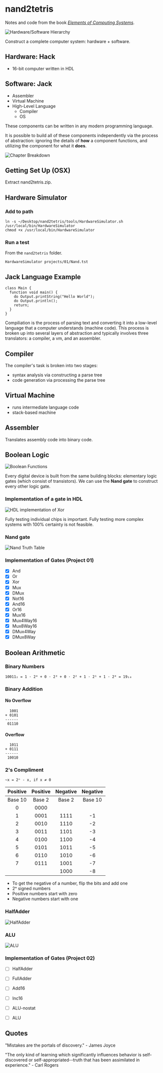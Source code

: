 # nand2tetris

Notes and code from the book [_Elements of Computing Systems_](http://www.nand2tetris.org/).

![Hardware/Software Hierarchy](images/hardware-software_hierarchy.png)

Construct a complete computer system: hardware + software.

## Hardware: Hack
* 16-bit computer written in HDL

## Software: Jack
* Assembler
* Virtual Machine
* High-Level Language
  - Compiler
  - OS

These components can be written in any modern programming language.

It is possible to build all of these components independently via the process of abstraction: ignoring the details of __how__ a component functions, and utilizing the component for what it __does__.

![Chapter Breakdown](images/human-thought-to-physics.png)

## Getting Set Up (OSX)

Extract nand2tetris.zip.

## Hardware Simulator

### Add to path
```
ln -s ~/Desktop/nand2tetris/tools/HardwareSimulator.sh /usr/local/bin/HardwareSimulator
chmod +x /usr/local/bin/HardwareSimulator
```

### Run a test
From the `nand2tetris` folder.
```
HardwareSimulator projects/01/Nand.tst
```

## Jack Language Example

```
class Main {
  function void main() {
    do Output.printString("Hello World");
    do Output.println();
    return;
  }
}
```

Compiliation is the process of parsing text and converting it into a low-level language that a computer understands (machine code). This process is broken up into several layers of abstraction and typically involves three translators: a compiler, a vm, and an assembler.

## Compiler
The compiler's task is broken into two stages:
* syntax analysis via constructing a parse tree
* code generation via processing the parse tree

## Virtual Machine
* runs intermediate language code
* stack-based machine

## Assembler
Translates assembly code into binary code.

## Boolean Logic

![Boolean Functions](images/boolean_functions.png)

Every digital device is built from the same building blocks: elementary logic gates (which consist of transistors). We can use the __Nand gate__ to construct every other logic gate.

### Implementation of a gate in HDL

![HDL implementation of Xor](images/hdl_xor_gate.png)

Fully testing individual chips is important. Fully testing more complex systems with 100% certainty is not feasible.


### Nand gate

![Nand Truth Table](images/nand_truth_table.png)

### Implementation of Gates (Project 01)

* [x] And
* [x] Or
* [x] Xor
* [x] Mux
* [x] DMux
* [x] Not16
* [x] And16
* [x] Or16
* [x] Mux16
* [x] Mux4Way16
* [x] Mux8Way16
* [x] DMux4Way
* [x] DMux8Way

## Boolean Arithmetic

### Binary Numbers

```
10011₂ = 1 · 2⁴ + 0 · 2³ + 0 · 2² + 1 · 2¹ + 1 · 2⁰ = 19₁₀
```

### Binary Addition

#### No Overflow
```
  1001
+ 0101
------
 01110
```

#### Overflow
```
  1011
+ 0111
------
 10010
```

### 2's Compliment
```
~x = 2ⁿ - x, if x ≠ 0
```

 Positive | Positive | Negative | Negative
:--------:|:--------:|:--------:|:-------:
 Base 10  | Base 2   | Base 2   | Base 10
 0        | 0000     |          |
 1        | 0001     | 1111     | -1
 2        | 0010     | 1110     | -2
 3        | 0011     | 1101     | -3
 4        | 0100     | 1100     | -4
 5        | 0101     | 1011     | -5
 6        | 0110     | 1010     | -6
 7        | 0111     | 1001     | -7
          |          | 1000     | -8

* To get the negative of a number, flip the bits and add one
* 2ⁿ signed numbers
* Positive numbers start with zero
* Negative numbers start with one


### HalfAdder
![HalfAdder](images/half-adder.png)

### ALU
![ALU](images/alu.png)


### Implementation of Gates (Project 02)

* [ ] HalfAdder
* [ ] FullAdder
* [ ] Add16
* [ ] Inc16
* [ ] ALU-nostat
* [ ] ALU


## Quotes

"Mistakes are the portals of discovery." - James Joyce

"The only kind of learning which significantly influences behavior is self-discovered or self-appropriated--truth that has been assimilated in experience." - Carl Rogers
